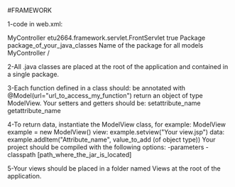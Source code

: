 #FRAMEWORK
   
1-code in web.xml:

<servlet>
<servlet-name>MyController</servlet-name>
<servlet-class>etu2664.framework.servlet.FrontServlet</servlet-class>
<async-supported>true</async-supported>
<init-param>
<param-name>Package</param-name>
<param-value>package_of_your_java_classes</param-value>
<description>Name of the package for all models</description>
</init-param>
</servlet>
<servlet-mapping>
<servlet-name>MyController</servlet-name>
<url-pattern>/</url-pattern>
</servlet-mapping>

2-All .java classes are placed at the root of the application and contained in a single package.

3-Each function defined in a class should:
be annotated with @Model(url="url_to_access_my_function")
return an object of type ModelView.
Your setters and getters should be:
setattribute_name
getattribute_name

4-To return data, instantiate the ModelView class, for example:
ModelView example = new ModelView()
view: example.setview("Your view.jsp")
data: example.addItem("Attribute_name", value_to_add (of object type))
Your project should be compiled with the following options:
-parameters
-classpath [path_where_the_jar_is_located]

5-Your views should be placed in a folder named Views at the root of the application.
    
